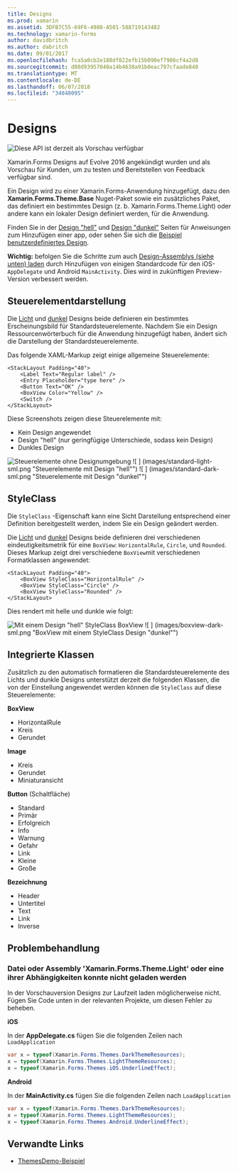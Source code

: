 ```yaml
---
title: Designs
ms.prod: xamarin
ms.assetid: 3DFB7C55-69F6-4980-A501-588719143482
ms.technology: xamarin-forms
author: davidbritch
ms.author: dabritch
ms.date: 09/01/2017
ms.openlocfilehash: fca5a0cb2e188df822efb15b090ef7986cf4a2d8
ms.sourcegitcommit: d80d93957040a14b4638a91b0eac797cfaade840
ms.translationtype: MT
ms.contentlocale: de-DE
ms.lasthandoff: 06/07/2018
ms.locfileid: "34848095"
---
```

# <a name="themes"></a>Designs

![](~/media/shared/preview.png "Diese API ist derzeit als Vorschau verfügbar")

Xamarin.Forms Designs auf Evolve 2016 angekündigt wurden und als Vorschau für Kunden, um zu testen und Bereitstellen von Feedback verfügbar sind.

Ein Design wird zu einer Xamarin.Forms-Anwendung hinzugefügt, dazu den **Xamarin.Forms.Theme.Base** Nuget-Paket sowie ein zusätzliches Paket, das definiert ein bestimmtes Design (z. b. Xamarin.Forms.Theme.Light) oder andere kann ein lokaler Design definiert werden, für die Anwendung.

Finden Sie in der [Design "hell"](light.md) und [Design "dunkel"](dark.md) Seiten für Anweisungen zum Hinzufügen einer app, oder sehen Sie sich die [Beispiel benutzerdefiniertes Design](custom.md).

**Wichtig:** befolgen Sie die Schritte zum auch [Design-Assemblys (siehe unten) laden](#loadtheme) durch Hinzufügen von einigen Standardcode für den iOS- `AppDelegate` und Android `MainActivity`. Dies wird in zukünftigen Preview-Version verbessert werden.


## <a name="control-appearance"></a>Steuerelementdarstellung

Die [Licht](light.md) und [dunkel](dark.md) Designs beide definieren ein bestimmtes Erscheinungsbild für Standardsteuerelemente. Nachdem Sie ein Design Ressourcenwörterbuch für die Anwendung hinzugefügt haben, ändert sich die Darstellung der Standardsteuerelemente.

Das folgende XAML-Markup zeigt einige allgemeine Steuerelemente:

```xaml
<StackLayout Padding="40">
    <Label Text="Regular label" />
    <Entry Placeholder="type here" />
    <Button Text="OK" />
    <BoxView Color="Yellow" />
    <Switch />
</StackLayout>
```

Diese Screenshots zeigen diese Steuerelemente mit:

* Kein Design angewendet
* Design "hell" (nur geringfügige Unterschiede, sodass kein Design)
* Dunkles Design

![](images/standard-none-sml.png "Steuerelemente ohne Designumgebung") ![ ] (images/standard-light-sml.png "Steuerelemente mit Design \"hell\"") ![ ] (images/standard-dark-sml.png "Steuerelemente mit Design \"dunkel\"")

<a name="styleclass" />

## <a name="styleclass"></a>StyleClass

Die `StyleClass` -Eigenschaft kann eine Sicht Darstellung entsprechend einer Definition bereitgestellt werden, indem Sie ein Design geändert werden.

Die [Licht](light.md) und [dunkel](dark.md) Designs beide definieren drei verschiedenen eindeutigkeitsmetrik für eine `BoxView`: `HorizontalRule`, `Circle`, und `Rounded`. Dieses Markup zeigt drei verschiedene `BoxView`mit verschiedenen Formatklassen angewendet:

```xaml
<StackLayout Padding="40">
    <BoxView StyleClass="HorizontalRule" />
    <BoxView StyleClass="Circle" />
    <BoxView StyleClass="Rounded" />
</StackLayout>
```

Dies rendert mit helle und dunkle wie folgt:

![](images/boxview-light-sml.png "Mit einem Design \"hell\" StyleClass BoxView") ![ ] (images/boxview-dark-sml.png "BoxView mit einem StyleClass Design \"dunkel\"")

<a name="builtin" />

## <a name="built-in-classes"></a>Integrierte Klassen

Zusätzlich zu den automatisch formatieren die Standardsteuerelemente des Lichts und dunkle Designs unterstützt derzeit die folgenden Klassen, die von der Einstellung angewendet werden können die `StyleClass` auf diese Steuerelemente:

**BoxView**

* HorizontalRule
* Kreis
* Gerundet

**Image**

* Kreis
* Gerundet
* Miniaturansicht

**Button** (Schaltfläche)

* Standard
* Primär
* Erfolgreich
* Info
* Warnung
* Gefahr
* Link
* Kleine
* Große

**Bezeichnung**

* Header
* Untertitel
* Text
* Link
* Inverse


## <a name="troubleshooting"></a>Problembehandlung

<a name="loadtheme" />

### <a name="could-not-load-file-or-assembly-xamarinformsthemelight-or-one-of-its-dependencies"></a>Datei oder Assembly 'Xamarin.Forms.Theme.Light' oder eine ihrer Abhängigkeiten konnte nicht geladen werden

In der Vorschauversion Designs zur Laufzeit laden möglicherweise nicht. Fügen Sie Code unten in der relevanten Projekte, um diesen Fehler zu beheben.

**iOS**

In der **AppDelegate.cs** fügen Sie die folgenden Zeilen nach `LoadApplication`

```csharp
var x = typeof(Xamarin.Forms.Themes.DarkThemeResources);
x = typeof(Xamarin.Forms.Themes.LightThemeResources);
x = typeof(Xamarin.Forms.Themes.iOS.UnderlineEffect);
```

**Android**

In der **MainActivity.cs** fügen Sie die folgenden Zeilen nach `LoadApplication`

```csharp
var x = typeof(Xamarin.Forms.Themes.DarkThemeResources);
x = typeof(Xamarin.Forms.Themes.LightThemeResources);
x = typeof(Xamarin.Forms.Themes.Android.UnderlineEffect);
```


## <a name="related-links"></a>Verwandte Links

- [ThemesDemo-Beispiel](https://github.com/xamarin/xamarin-forms-samples/tree/master/Themes/ThemesDemo)
